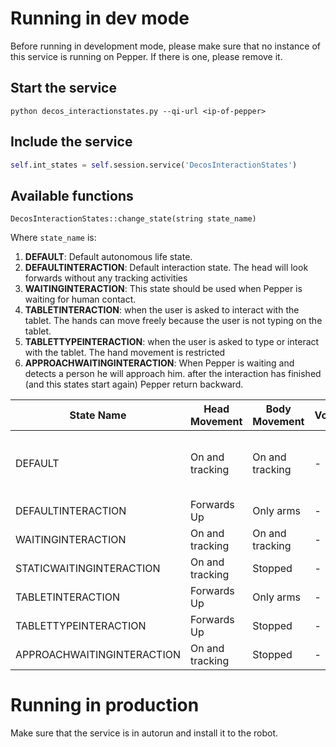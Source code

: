 # Running in dev mode

Before running in development mode, please make sure that no instance of this service is running on Pepper. If there is one, please remove it.

## Start the service

```
python decos_interactionstates.py --qi-url <ip-of-pepper>
```
## Include the service

```python
self.int_states = self.session.service('DecosInteractionStates')
```

## Available functions

```
DecosInteractionStates::change_state(string state_name)
```

Where `state_name` is:   

1. **DEFAULT**: Default autonomous life state.   
2. **DEFAULTINTERACTION**: Default interaction state. The head will look forwards without any tracking activities   
3. **WAITINGINTERACTION**: This state should be used when Pepper is waiting for human contact.   
4. **TABLETINTERACTION**: when the user is asked to interact with the tablet. The hands can move freely because the user is not typing on the tablet.   
5. **TABLETTYPEINTERACTION**: when the user is asked to type or interact with the tablet. The hand movement is restricted   
6. **APPROACHWAITINGINTERACTION**: When Pepper is waiting and detects a person he will approach him. after the interaction has finished (and this states start again) Pepper return backward.

| State Name | Head Movement | Body Movement | Volume | Speech Sensitivity | Stimulus |
|------------|---------------|---------------|--------|--------------------|----------|
| DEFAULT    | On and tracking| On and tracking | - | - |People, Sound and Movement on|
| DEFAULTINTERACTION| Forwards Up | Only arms | -     | -                  | All off  |
| WAITINGINTERACTION | On and tracking | On and tracking | - | -           | All on   |
| STATICWAITINGINTERACTION | On and tracking | Stopped   | - | -           | All on   |
| TABLETINTERACTION | Forwards Up | Only arms | -     | -                  | All off  |
| TABLETTYPEINTERACTION | Forwards Up | Stopped   | - | -                  | All off  |
| APPROACHWAITINGINTERACTION | On and tracking | Stopped   | - | -                  | All on  |

# Running in production

Make sure that the service is in autorun and install it to the robot.
